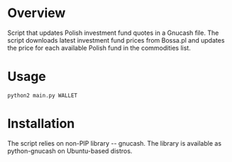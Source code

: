 # Overview

Script that updates Polish investment fund quotes in a Gnucash file.
The script downloads latest investment fund prices from Bossa.pl and updates the
price for each available Polish fund in the commodities list.

# Usage

    python2 main.py WALLET

# Installation

The script relies on non-PIP library -- gnucash. The library is available as
python-gnucash on Ubuntu-based distros.
